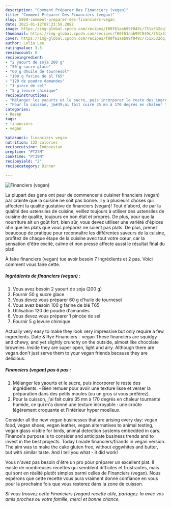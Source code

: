 ```yaml
---
description: "Comment Préparer Des Financiers (vegan)"
title: "Comment Préparer Des Financiers (vegan)"
slug: 5900-comment-preparer-des-financiers-vegan
date: 2021-01-12T07:23:59.288Z
image: https://img-global.cpcdn.com/recipes/f00f61aab99f849c/751x532cq70/financiers-vegan-photo-principale-de-la-recette.jpg
thumbnail: https://img-global.cpcdn.com/recipes/f00f61aab99f849c/751x532cq70/financiers-vegan-photo-principale-de-la-recette.jpg
cover: https://img-global.cpcdn.com/recipes/f00f61aab99f849c/751x532cq70/financiers-vegan-photo-principale-de-la-recette.jpg
author: Lelia Lee
ratingvalue: 3.5
reviewcount: 8
recipeingredient:
- "2 yaourt de soja 200 g"
- "50 g sucre glace"
- "60 g dhuile de tournesol"
- "100 g farine de bl T65"
- "120 de poudre damandes"
- "1 pince de sel"
- "5 g levure chimique"
recipeinstructions:
- "Mélanger les yaourts et le sucre, puis incorporer le reste des ingrédients. Bien remuer pour avoir une texture lisse et verser la préparation dans des petits moules (ou un gros si vous préférez)."
- "Pour la cuisson, j&#39;ai fait cuire 35 mn à 170 degrés en chaleur tournante humide, ce qui m&#39;a donné une texture incroyable : une croûte légèrement croquante et l&#39;intérieur hyper moelleux."
categories:
- Resep
tags:
- financiers
- vegan

katakunci: financiers vegan 
nutrition: 122 calories
recipecuisine: Indonesian
preptime: "PT27M"
cooktime: "PT39M"
recipeyield: "2"
recipecategory: Dinner

---
```



![Financiers (vegan)](https://img-global.cpcdn.com/recipes/f00f61aab99f849c/751x532cq70/financiers-vegan-photo-principale-de-la-recette.jpg)

La plupart des gens ont peur de commencer à cuisiner financiers (vegan) par crainte que la cuisine ne soit pas bonne. Il y a plusieurs choses qui affectent la qualité gustative de financiers (vegan)! Tout d'abord, de par la qualité des ustensiles de cuisine, veillez toujours à utiliser des ustensiles de cuisine de qualité, toujours en bon état et propres. De plus, pour que la nourriture ait un goût fort, bien sûr, vous devez utiliser une variété d'épices afin que les plats que vous préparez ne soient pas plats. De plus, prenez beaucoup de pratique pour reconnaître les différentes saveurs de la cuisine, profitez de chaque étape de la cuisine avec tout votre cœur, car la sensation d'être excité, calme et non pressé affecte aussi le résultat final du plat!

<!--inarticleads1-->

À faire financiers (vegan) tue avoir besoin 7 Ingrédients et 2 pas. Voici comment vous faire cette.

##### Ingrédients de financiers (vegan) :

1. Vous avez besoin 2 yaourt de soja (200 g)
1. Fournir 50 g sucre glace
1. Vous devez vous préparer 60 g d&#39;huile de tournesol
1. Vous avez besoin 100 g farine de blé T65
1. Utilisation 120 de poudre d&#39;amandes
1. Vous devez vous préparer 1 pincée de sel
1. Fournir 5 g levure chimique


Actually very easy to make they look very impressive but only require a few ingredients. Date &amp; Rye Financiers - vegan These financiers are squidgy and chewy, and yet slightly crunchy on the outside, almost like chocolate brownies. Inside they are super open, light and airy. Although there are vegan.don&#39;t just serve them to your vegan friends because they are delicious. 

<!--inarticleads2-->

##### Financiers (vegan) pas à pas :

1. Mélanger les yaourts et le sucre, puis incorporer le reste des ingrédients. - Bien remuer pour avoir une texture lisse et verser la préparation dans des petits moules (ou un gros si vous préférez).
1. Pour la cuisson, j&#39;ai fait cuire 35 mn à 170 degrés en chaleur tournante humide, ce qui m&#39;a donné une texture incroyable : une croûte légèrement croquante et l&#39;intérieur hyper moelleux.


Consider all the new vegan businesses that are arising every day: vegan food, vegan shoes, vegan leather, vegan alternatives to animal testing, vegan glass visible for birds, animal detection systems embedded in cars. Finance&#39;s purpose is to consider and anticipate business trends and to invest in the best projects. Today I made financiers/friands in vegan version. The aim was to make the cake gluten free, without eggwhites and butter, but with similar taste. And I tell you what - it did work! 

<!--inarticleads1-->

<p>
Vous n'avez pas besoin d'être un pro pour préparer un excellent plat. Il existe de nombreuses recettes qui semblent difficiles et frustrantes, mais qui sont en réalité plutôt simples parmi celles de Financiers (vegan). Nous espérons que cette recette vous aura vraiment donné confiance en vous pour la prochaine fois que vous resterez dans la zone de cuisson.
</p>

<p>
<i>Si vous trouvez cette Financiers (vegan) recette utile, partagez-la avec vos amis proches ou votre famille, merci et bonne chance.</i>
</p>
